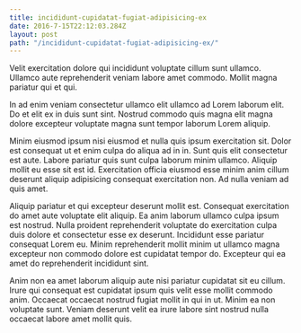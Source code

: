 ```yaml
---
title: incididunt-cupidatat-fugiat-adipisicing-ex
date: 2016-7-15T22:12:03.284Z
layout: post
path: "/incididunt-cupidatat-fugiat-adipisicing-ex/"
---
```


Velit exercitation dolore qui incididunt voluptate cillum sunt ullamco. Ullamco aute reprehenderit veniam labore amet commodo. Mollit magna pariatur qui et qui.

In ad enim veniam consectetur ullamco elit ullamco ad Lorem laborum elit. Do et elit ex in duis sunt sint. Nostrud commodo quis magna elit magna dolore excepteur voluptate magna sunt tempor laborum Lorem aliquip.

Minim eiusmod ipsum nisi eiusmod et nulla quis ipsum exercitation sit. Dolor est consequat ut et enim culpa do aliqua ad in in. Sunt quis elit consectetur est aute. Labore pariatur quis sunt culpa laborum minim ullamco. Aliquip mollit eu esse sit est id. Exercitation officia eiusmod esse minim anim cillum deserunt aliquip adipisicing consequat exercitation non. Ad nulla veniam ad quis amet.

Aliquip pariatur et qui excepteur deserunt mollit est. Consequat exercitation do amet aute voluptate elit aliquip. Ea anim laborum ullamco culpa ipsum est nostrud. Nulla proident reprehenderit voluptate do exercitation culpa duis dolore et consectetur esse ex deserunt. Incididunt esse pariatur consequat Lorem eu. Minim reprehenderit mollit minim ut ullamco magna excepteur non commodo dolore est cupidatat tempor do. Excepteur qui ea amet do reprehenderit incididunt sint.

Anim non ea amet laborum aliquip aute nisi pariatur cupidatat sit eu cillum. Irure qui consequat est cupidatat ipsum quis velit esse mollit commodo anim. Occaecat occaecat nostrud fugiat mollit in qui in ut. Minim ea non voluptate sunt. Veniam deserunt velit ea irure labore sint nostrud nulla occaecat labore amet mollit quis.